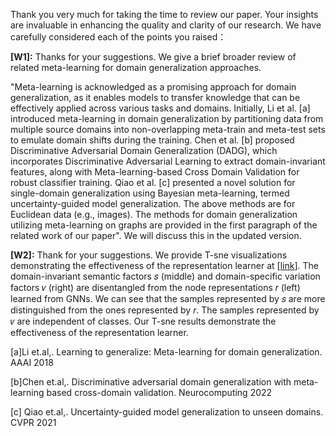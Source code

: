 
Thank you very much for taking the time to review our paper. Your insights are invaluable in enhancing the quality and clarity of our research. We have carefully considered each of the points you raised：

**[W1]:** Thanks for your suggestions. We give a brief broader review of related meta-learning for domain generalization approaches.

"Meta-learning is acknowledged as a promising approach for domain generalization, as it enables models to transfer knowledge that can be effectively applied across various tasks and domains. Initially, Li et al. [a] introduced meta-learning in domain generalization by partitioning data from multiple source domains into non-overlapping meta-train and meta-test sets to emulate domain shifts during the training. Chen et al. [b] proposed Discriminative Adversarial Domain Generalization (DADG), which incorporates Discriminative Adversarial Learning to extract domain-invariant features, along with Meta-learning-based Cross Domain Validation for robust classifier training. Qiao et al. [c] presented a novel solution for single-domain generalization using Bayesian meta-learning, termed uncertainty-guided model generalization. The above methods are for Euclidean data (e.g., images). The methods for domain generalization utilizing meta-learning on graphs are provided in the first paragraph of the related work of our paper". We will discuss this in the updated version.

**[W2]:** Thank for your suggestions. We provide T-sne visualizations demonstrating the effectiveness of the representation learner at [[link](https://anonymous.4open.science/r/MLDGG_pic-DE35/tsne_graph.jpg)]. The domain-invariant semantic factors 𝑠 (middle) and domain-specific variation factors 𝑣 (right) are disentangled from the node representations 𝑟 (left) learned from GNNs. We can see that the samples represented by 𝑠 are more distinguished from the ones represented by 𝑟. The samples represented by 𝑣 are independent of classes. Our T-sne results demonstrate the effectiveness of the representation learner.

[a]Li et.al,. Learning to generalize: Meta-learning for domain generalization. AAAI 2018

[b]Chen et.al,. Discriminative adversarial domain generalization with meta-learning based cross-domain validation. Neurocomputing 2022

[c] Qiao et.al,. Uncertainty-guided model generalization to unseen domains. CVPR 2021
